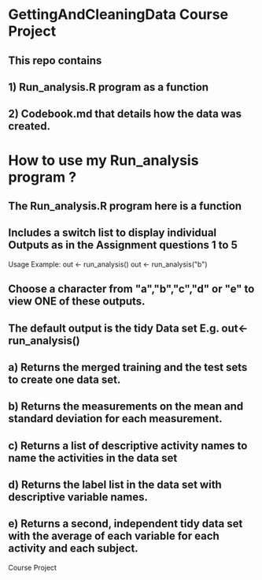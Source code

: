 GettingAndCleaningData Course Project
====================================

## This repo contains 
## 1) Run_analysis.R program as a function
## 2) Codebook.md that details how the data was created.


# How to use my Run_analysis program ?
## The Run_analysis.R program here is a function
## Includes a switch list to display individual Outputs as in the Assignment questions 1 to 5

Usage Example: 
      out <- run_analysis()
      out <- run_analysis("b") 
    
## Choose a character from "a","b","c","d" or "e" to view ONE of these outputs. 
## The default output is the tidy Data set E.g. out<-run_analysis()   
##
## a) Returns the merged training and the test sets to create one data set.
## b) Returns the measurements on the mean and standard deviation for each measurement. 
## c) Returns a list of descriptive activity names to name the activities in the data set
## d) Returns the label list in the data set with descriptive variable names. 
## e) Returns a second, independent tidy data set with the average of each variable for each activity and each subject. 


Course Project
